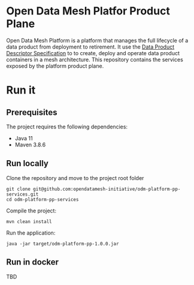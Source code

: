 # Open Data Mesh Platfor Product Plane

Open Data Mesh Platform is a platform that manages the full lifecycle of a data product from deployment to retirement. It use the [Data Product Descriptor Specification](https://dpds.opendatamesh.org/) to to create, deploy and operate data product containers in a mesh architecture. This repository contains the services exposed by the platform product plane.


# Run it

## Prerequisites
The project requires the following dependencies:

* Java 11
* Maven 3.8.6

## Run locally
Clone the repository and move to the project root folder

```
git clone git@github.com:opendatamesh-initiative/odm-platform-pp-services.git
cd odm-platform-pp-services
```

Compile the project:
```
mvn clean install
```

Run the application:
```
java -jar target/odm-platform-pp-1.0.0.jar 
```

## Run in docker
TBD